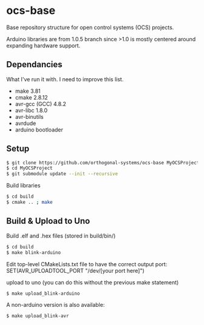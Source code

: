 # ocs-base
Base repository structure for open control systems (OCS) projects.

Arduino libraries are from 1.0.5 branch since >1.0 is mostly centered around expanding hardware support.

## Dependancies
What I've run it with.  I need to improve this list.

 * make 3.81
 * cmake 2.8.12
 * avr-gcc (GCC) 4.8.2
 * avr-libc 1.8.0
 * avr-binutils
 * avrdude
 * arduino bootloader

## Setup
```Bash
$ git clone https://github.com/orthogonal-systems/ocs-base MyOCSProject
$ cd MyOCSProject
$ git submodule update --init --recursive
```

Build libraries
```Bash
$ cd build
$ cmake .. ; make
```

## Build & Upload to Uno
Build .elf and .hex files (stored in build/bin/)
```Bash
$ cd build
$ make blink-arduino
```

Edit top-level CMakeLists.txt file to have the correct output port: SET(AVR_UPLOADTOOL_PORT "/dev/[your port here]")

upload to uno (you can do this without the previous make statement)
```Bash
$ make upload_blink-arduino
```
A non-arduino version is also available:
```Bash
$ make upload_blink-avr
```
